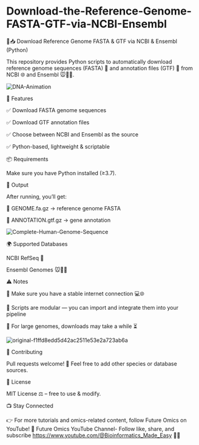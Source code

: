 # Download-the-Reference-Genome-FASTA-GTF-via-NCBI-Ensembl
🧬📥 Download Reference Genome FASTA & GTF via NCBI & Ensembl (Python)

This repository provides Python scripts to automatically download reference genome sequences (FASTA) 🧾 and annotation files (GTF) 📑 from NCBI 🌐 and Ensembl 🐭🧑‍🔬.

![DNA-Animation](https://github.com/user-attachments/assets/9cefb96a-0a9c-4fd3-b2fc-cb6fc97f15c7)



🚀 Features

✅ Download FASTA genome sequences

✅ Download GTF annotation files

✅ Choose between NCBI and Ensembl as the source

✅ Python-based, lightweight & scriptable

📦 Requirements

Make sure you have Python installed (≥3.7).

📂 Output

After running, you’ll get:

🧾 GENOME.fa.gz → reference genome FASTA

📑 ANNOTATION.gtf.gz → gene annotation

![Complete-Human-Genome-Sequence](https://github.com/user-attachments/assets/87e1d82d-297e-4fe2-b372-2f404dfd76f0)



🌍 Supported Databases

NCBI RefSeq 🔬

Ensembl Genomes 🐭🧑‍🔬

⚠️ Notes

🔑 Make sure you have a stable internet connection 💻🌐

🐍 Scripts are modular — you can import and integrate them into your pipeline

📜 For large genomes, downloads may take a while ⏳


![original-f1ffd8edd5d42ac2511e53e2a723ab6a](https://github.com/user-attachments/assets/c67ac0d4-08ef-4f5a-ae19-19f7c7bb9a45)



🤝 Contributing

Pull requests welcome! 🙌 Feel free to add other species or database sources.

📜 License

MIT License ⚖️ – free to use & modify.


📺 Stay Connected

👉 For more tutorials and omics-related content, follow Future Omics on YouTube! 🔗 Future Omics YouTube Channel- Follow like, share, and subscribe https://www.youtube.com/@Bioinformatics_Made_Easy 🎥✨
